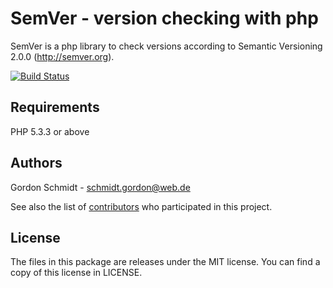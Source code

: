 SemVer - version checking with php
==================================

SemVer is a php library to check versions according to Semantic Versioning 2.0.0 (http://semver.org).

[![Build Status](https://secure.travis-ci.org/PackageHub/SemVer.png?branch=master)](http://travis-ci.org/PackageHub/SemVer)

Requirements
------------

PHP 5.3.3 or above

Authors
-------

Gordon Schmidt - <schmidt.gordon@web.de><br />

See also the list of [contributors](https://github.com/PackageHub/SemVer/contributors) who participated in this project.

License
-------

The files in this package are releases under the MIT license.
You can find a copy of this license in LICENSE.
